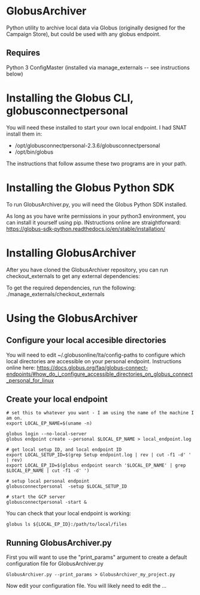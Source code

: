 # GlobusArchiver
Python utility to archive local data via Globus (originally designed for the Campaign Store), but could be used with
any globus endpoint.

## Requires
Python 3
ConfigMaster  (installed via manage_externals -- see instructions below)

# Installing the Globus CLI, globusconnectpersonal

You will need these installed to start your own local endpoint.  I had SNAT install them in:
* /opt/globusconnectpersonal-2.3.6/globusconnectpersonal
* /opt/bin/globus

The instructions that follow assume these two programs are in your path.

# Installing the Globus Python SDK
To run GlobusArchiver.py, you will need the Globus Python SDK installed.

As long as you have write permissions in your python3 environment, you can install it yourself using pip.  INstructions online are straightforward:
https://globus-sdk-python.readthedocs.io/en/stable/installation/


# Installing GlobusArchiver

After you have cloned the GlobusArchiver repository, you can run checkout_externals to get any external dependencies:

To get the required dependencies, run the following:
./manage_externals/checkout_externals


# Using the GlobusArchiver

## Configure your local accesible directories

You will need to edit ~/.globusonline/lta/config-paths to configure which local directories are accessible on your personal endpoint.  Instructions online here:
https://docs.globus.org/faq/globus-connect-endpoints/#how_do_i_configure_accessible_directories_on_globus_connect_personal_for_linux

## Create your local endpoint
```
# set this to whatever you want - I am using the name of the machine I am on.
export LOCAL_EP_NAME=$(uname -n)

globus login --no-local-server
globus endpoint create --personal $LOCAL_EP_NAME > local_endpoint.log

# get local setup ID, and local endpoint ID
export LOCAL_SETUP_ID=$(grep Setup endpoint.log | rev | cut -f1 -d' ' | rev)
export LOCAL_EP_ID=$(globus endpoint search '$LOCAL_EP_NAME' | grep $LOCAL_EP_NAME | cut -f1 -d' ')

# setup local personal endpoint
globusconnectpersonal  -setup $LOCAL_SETUP_ID
 
# start the GCP server
globusconnectpersonal -start &
```

You can check that your local endpoint is working:
```
globus ls ${LOCAL_EP_ID}:/path/to/local/files
```

## Running GlobusArchiver.py
First you will want to use the "print_params" argument to create a default configuration file for GlobusArchiver.py

```
GlobusArchiver.py --print_params > GlobusArchiver_my_project.py
```

Now edit your configuration file.  You will likely need to edit the ...

